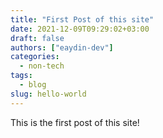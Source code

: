 ```yaml
---
title: "First Post of this site"
date: 2021-12-09T09:29:02+03:00
draft: false
authors: ["eaydin-dev"]
categories: 
  - non-tech
tags:
  - blog
slug: hello-world
---
```


This is the first post of this site!
